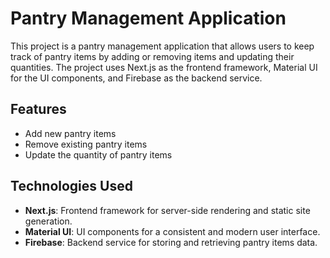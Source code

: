 # Pantry Management Application

This project is a pantry management application that allows users to keep track of pantry items by adding or removing items and updating their quantities. The project uses Next.js as the frontend framework, Material UI for the UI components, and Firebase as the backend service.

## Features

- Add new pantry items
- Remove existing pantry items
- Update the quantity of pantry items

## Technologies Used

- **Next.js**: Frontend framework for server-side rendering and static site generation.
- **Material UI**: UI components for a consistent and modern user interface.
- **Firebase**: Backend service for storing and retrieving pantry items data.
